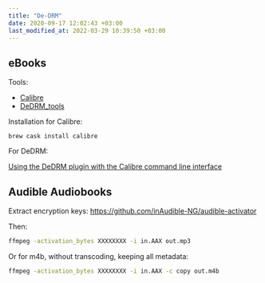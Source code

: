 ```yaml
---
title: "De-DRM"
date: 2020-09-17 12:02:43 +03:00
last_modified_at: 2022-03-29 10:39:50 +03:00
---
```


## eBooks

Tools:

- [Calibre](https://calibre-ebook.com/)
- [DeDRM_tools](https://github.com/apprenticeharper/DeDRM_tools/)

Installation for Calibre:

```
brew cask install calibre
```

For DeDRM: 

[Using the DeDRM plugin with the Calibre command line interface](https://github.com/apprenticeharper/DeDRM_tools/blob/master/CALIBRE_CLI_INSTRUCTIONS.md)

## Audible Audiobooks

Extract encryption keys: <https://github.com/inAudible-NG/audible-activator>

Then:

``` sh
ffmpeg -activation_bytes XXXXXXXX -i in.AAX out.mp3
```

Or for m4b, without transcoding, keeping all metadata:

``` sh
ffmpeg -activation_bytes XXXXXXXX -i in.AAX -c copy out.m4b
```
